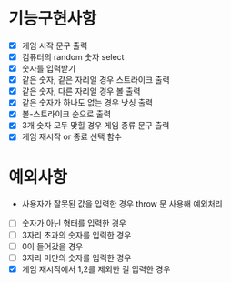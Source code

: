
# 기능구현사항

- [x] 게임 시작 문구 출력
- [x] 컴퓨터의 random 숫자 select
- [x] 숫자를 입력받기
- [x] 같은 숫자, 같은 자리일 경우 스트라이크 출력
- [x] 같은 숫자, 다른 자리일 경우 볼 출력
- [x] 같은 숫자가 하나도 없는 경우 낫싱 출력
- [x] 볼-스트라이크 순으로 출력
- [x] 3개 숫자 모두 맞힐 경우 게임 종류 문구 출력
- [x] 게임 재시작 or 종료 선택 함수

# 예외사항

- 사용자가 잘못된 값을 입력한 경우 throw 문 사용해 예외처리
- [ ] 숫자가 아닌 형태를 입력한 경우
- [ ] 3자리 초과의 숫자를 입력한 경우
- [ ] 0이 들어갔을 경우
- [ ] 3자리 미만의 숫자를 입력한 경우
- [x] 게임 재시작에서 1,2를 제외한 걸 입력한 경우
